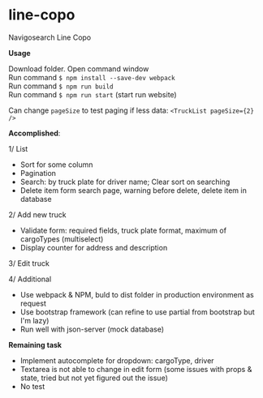# line-copo
Navigosearch Line Copo

**Usage**

Download folder. Open command window <br/>
Run command `$ npm install --save-dev webpack` <br/>
Run command `$ npm run build` <br/>
Run command `$ npm run start` (start run website) <br/>

Can change `pageSize` to test paging if less data: `<TruckList pageSize={2} />`

**Accomplished**:

1/ List
- Sort for some column
- Pagination
- Search: by truck plate for driver name; Clear sort on searching
- Delete item form search page, warning before delete, delete item in database

2/ Add new truck
- Validate form: required fields, truck plate format, maximum of cargoTypes (multiselect)
- Display counter for address and description

3/ Edit truck

4/ Additional
- Use webpack & NPM, buld to dist folder in production environment as request
- Use bootstrap framework (can refine to use partial from bootstrap but I'm lazy)
- Run well with json-server (mock database)


**Remaining task**
- Implement autocomplete for dropdown: cargoType, driver
- Textarea is not able to change in edit form (some issues with props & state, tried  but not yet figured out the issue)
- No test

